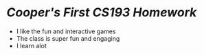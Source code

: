 # *Cooper's First CS193 Homework*

- I like the fun and interactive games
- The class is super fun and engaging
- I learn alot
